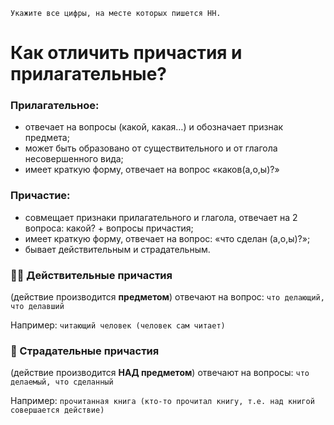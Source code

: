 ```
Укажите все цифры, на месте которых пишется НН.
```

# Как отличить причастия и прилагательные?
### Прилагательное:
- отвечает на вопросы (какой, какая…) и обозначает признак предмета;
- может быть образовано от существительного и от глагола несовершенного вида;
- имеет краткую форму, отвечает на вопрос «каков(а,о,ы)?»
### 
### Причастие:
- совмещает признаки прилагательного и глагола, отвечает на 2 вопроса: какой? + вопросы причастия;
- имеет краткую форму, отвечает на вопрос: «что сделан (а,о,ы)?»;
- бывает действительным и страдательным.
### 👨‍🏫 Действительные причастия
(действие производится **предметом**) отвечают на вопрос: `что делающий, что делавший`

Например: `читающий человек (человек сам читает)`
### 👧 Страдательные причастия
(действие производится **НАД предметом**) отвечают на вопросы: `что делаемый, что сделанный`

Например: `прочитанная книга (кто-то прочитал книгу, т.е. над книгой совершается действие)`

